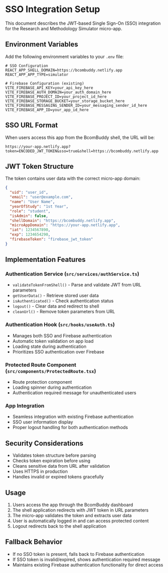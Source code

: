 # SSO Integration Setup

This document describes the JWT-based Single Sign-On (SSO) integration for the Research and Methodology Simulator micro-app.

## Environment Variables

Add the following environment variables to your `.env` file:

```env
# SSO Configuration
REACT_APP_SHELL_DOMAIN=https://bcombuddy.netlify.app
REACT_APP_APP_TYPE=simulator

# Firebase Configuration (existing)
VITE_FIREBASE_API_KEY=your_api_key_here
VITE_FIREBASE_AUTH_DOMAIN=your_auth_domain_here
VITE_FIREBASE_PROJECT_ID=your_project_id_here
VITE_FIREBASE_STORAGE_BUCKET=your_storage_bucket_here
VITE_FIREBASE_MESSAGING_SENDER_ID=your_messaging_sender_id_here
VITE_FIREBASE_APP_ID=your_app_id_here
```

## SSO URL Format

When users access this app from the BcomBuddy shell, the URL will be:
```
https://your-app.netlify.app?token=ENCODED_JWT_TOKEN&sso=true&shell=https://bcombuddy.netlify.app
```

## JWT Token Structure

The token contains user data with the correct micro-app domain:
```json
{
  "uid": "user_id",
  "email": "user@example.com", 
  "name": "User Name",
  "yearOfStudy": "1st Year",
  "role": "student",
  "isAdmin": false,
  "shellDomain": "https://bcombuddy.netlify.app",
  "microAppDomain": "https://your-app.netlify.app",
  "iat": 1234567890,
  "exp": 1234654290,
  "firebaseToken": "firebase_jwt_token"
}
```

## Implementation Features

### Authentication Service (`src/services/authService.ts`)
- `validateTokenFromShell()` - Parse and validate JWT from URL parameters
- `getUserData()` - Retrieve stored user data
- `isAuthenticated()` - Check authentication status
- `logout()` - Clear data and redirect to shell
- `cleanUrl()` - Remove token parameters from URL

### Authentication Hook (`src/hooks/useAuth.ts`)
- Manages both SSO and Firebase authentication
- Automatic token validation on app load
- Loading state during authentication
- Prioritizes SSO authentication over Firebase

### Protected Route Component (`src/components/ProtectedRoute.tsx`)
- Route protection component
- Loading spinner during authentication
- Authentication required message for unauthenticated users

### App Integration
- Seamless integration with existing Firebase authentication
- SSO user information display
- Proper logout handling for both authentication methods

## Security Considerations

- Validates token structure before parsing
- Checks token expiration before using
- Cleans sensitive data from URL after validation
- Uses HTTPS in production
- Handles invalid or expired tokens gracefully

## Usage

1. Users access the app through the BcomBuddy dashboard
2. The shell application redirects with JWT token in URL parameters
3. The micro-app validates the token and extracts user data
4. User is automatically logged in and can access protected content
5. Logout redirects back to the shell application

## Fallback Behavior

- If no SSO token is present, falls back to Firebase authentication
- If SSO token is invalid/expired, shows authentication required message
- Maintains existing Firebase authentication functionality for direct access
